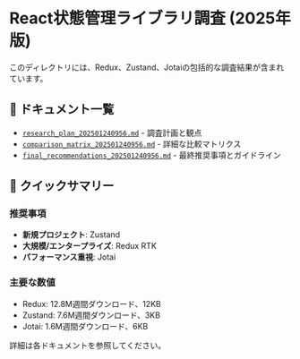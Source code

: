 # React状態管理ライブラリ調査 (2025年版)

このディレクトリには、Redux、Zustand、Jotaiの包括的な調査結果が含まれています。

## 📁 ドキュメント一覧

- [`research_plan_202501240956.md`](./research_plan_202501240956.md) - 調査計画と観点
- [`comparison_matrix_202501240956.md`](./comparison_matrix_202501240956.md) - 詳細な比較マトリクス
- [`final_recommendations_202501240956.md`](./final_recommendations_202501240956.md) - 最終推奨事項とガイドライン

## 🎯 クイックサマリー

### 推奨事項
- **新規プロジェクト**: Zustand
- **大規模/エンタープライズ**: Redux RTK
- **パフォーマンス重視**: Jotai

### 主要な数値
- Redux: 12.8M週間ダウンロード、12KB
- Zustand: 7.6M週間ダウンロード、3KB
- Jotai: 1.6M週間ダウンロード、6KB

詳細は各ドキュメントを参照してください。